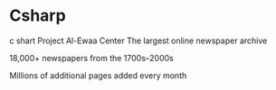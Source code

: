 # Csharp
c shart Project
Al-Ewaa Center
The largest online newspaper archive

18,000+ newspapers from the 1700s–2000s

Millions of additional pages added every month
